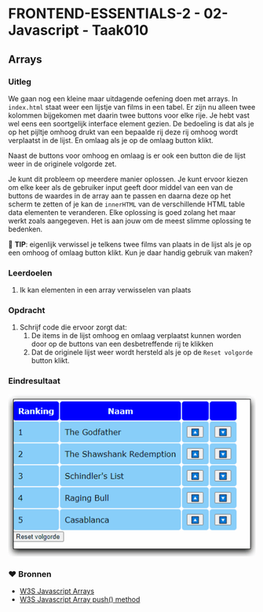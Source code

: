 # FRONTEND-ESSENTIALS-2 - 02-Javascript - Taak010

## Arrays

### Uitleg

We gaan nog een kleine maar uitdagende oefening doen met arrays. In `index.html` staat weer een lijstje van films in een tabel. Er zijn nu alleen twee kolommen bijgekomen met daarin twee buttons voor elke rije. Je hebt vast wel eens een soortgelijk interface element gezien. De bedoeling is dat als je op het pijltje omhoog drukt van een bepaalde rij deze rij omhoog wordt verplaatst in de lijst. En omlaag als je op de omlaag button klikt. 

Naast de buttons voor omhoog en omlaag is er ook een button die de lijst weer in de originele volgorde zet.

Je kunt dit probleem op meerdere manier oplossen. Je kunt ervoor kiezen om elke keer als de gebruiker input geeft door middel van een van de buttons de waardes in de array aan te passen en daarna deze op het scherm te zetten of je kan de `innerHTML` van de verschillende HTML table data elementen te veranderen. Elke oplossing is goed zolang het maar werkt zoals aangegeven. Het is aan jouw om de meest slimme oplossing te bedenken.

:rocket: **TIP**: eigenlijk verwissel je telkens twee films van plaats in de lijst als je op een omhoog of omlaag button klikt. Kun je daar handig gebruik van maken?
### Leerdoelen

1. Ik kan elementen in een array verwisselen van plaats

### Opdracht

1. Schrijf code die ervoor zorgt dat:
   1. De items in de lijst omhoog en omlaag verplaatst kunnen worden door op de buttons van een desbetreffende rij te klikken
   2. Dat de originele lijst weer wordt hersteld als je op de `Reset volgorde` button klikt.

### Eindresultaat

![Eindresultaat](img/eindresultaat-filmsort.gif)

### :heart: Bronnen

* [W3S Javascript Arrays](https://www.w3schools.com/js/js_arrays.asp)  
* [W3S Javascript Array push() method](https://www.w3schools.com/jsref/jsref_push.asp)